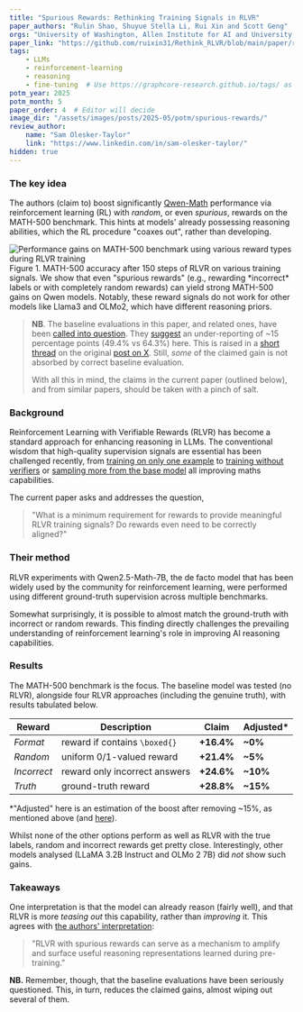 ```yaml
---
title: "Spurious Rewards: Rethinking Training Signals in RLVR"
paper_authors: "Rulin Shao, Shuyue Stella Li, Rui Xin and Scott Geng"
orgs: "University of Washington, Allen Institute for AI and University of California, Berkeley"
paper_link: "https://github.com/ruixin31/Rethink_RLVR/blob/main/paper/rethink-rlvr.pdf"
tags:
    - LLMs
    - reinforcement-learning
    - reasoning
    - fine-tuning  # Use https://graphcore-research.github.io/tags/ as reference
potm_year: 2025
potm_month: 5
paper_order: 4  # Editor will decide
image_dir: "/assets/images/posts/2025-05/potm/spurious-rewards/"
review_author:
    name: "Sam Olesker-Taylor"
    link: "https://www.linkedin.com/in/sam-olesker-taylor/"
hidden: true
---
```


### The key idea

The authors (claim to) boost significantly [Qwen-Math](https://arxiv.org/abs/2409.12122v1) performance via reinforcement learning (RL) with *random*, or even *spurious*, rewards on the MATH-500 benchmark. This hints at models' already possessing reasoning abilities, which the RL procedure "coaxes out", rather than developing.

<img src="{{ page.image_dir | append: 'figure_1.png' | relative_url }}" alt="Performance gains on MATH-500 benchmark using various reward types during RLVR training">
<figcaption>Figure 1. MATH-500 accuracy after 150 steps of RLVR on various training signals. We show that even "spurious rewards" (e.g., rewarding *incorrect* labels or with completely random rewards) can yield strong MATH-500 gains on Qwen models. Notably, these reward signals do not work for other models like Llama3 and OLMo2, which have different reasoning priors.</figcaption>

>   **NB**. The baseline evaluations in this paper, and related ones, have been [called into question](https://safe-lip-9a8.notion.site/Incorrect-Baseline-Evaluations-Call-into-Question-Recent-LLM-RL-Claims-2012f1fbf0ee8094ab8ded1953c15a37). They [suggest](https://safe-lip-9a8.notion.site/Incorrect-Baseline-Evaluations-Call-into-Question-Recent-LLM-RL-Claims-2012f1fbf0ee8094ab8ded1953c15a37#2012f1fbf0ee80319fb6ee27b1474624) an under-reporting of ~15 percentage points (49.4% vs 64.3%) here. This is raised in a [short thread](https://x.com/YiranWu18/status/1927491538386342229) on the original [post on X](https://x.com/StellaLisy/status/1927392717593526780). Still, *some* of the claimed gain is not absorbed by correct baseline evaluation.
>   
>   With all this in mind, the claims in the current paper (outlined below), and from similar papers, should be taken with a pinch of salt.


### Background

Reinforcement Learning with Verifiable Rewards (RLVR) has become a standard approach for enhancing reasoning in LLMs. The conventional wisdom that high-quality supervision signals are essential has been challenged recently, from [training on only one example](https://arxiv.org/abs/2504.20571) to [training without verifiers](https://arxiv.org/abs/2504.16084) or [sampling more from the base model](https://arxiv.org/abs/2504.13837) all improving maths capabilities.

The current paper asks and addresses the question,

>   "What is a minimum requirement for rewards to provide meaningful RLVR training signals? Do rewards even need to be correctly aligned?"


### Their method

RLVR experiments with Qwen2.5-Math-7B, the de facto model that has been widely used by the community for reinforcement learning, were performed using different ground-truth supervision across multiple benchmarks.

Somewhat surprisingly, it is possible to almost match the ground-truth with incorrect or random rewards. This finding directly challenges the prevailing understanding of reinforcement learning's role in improving AI reasoning capabilities.


### Results

The MATH-500 benchmark is the focus. The baseline model was tested (no RLVR), alongside four RLVR approaches (including the genuine truth), with results tabulated below.

| Reward      | Description                   | Claim       | Adjusted* |
|-------------|-------------------------------|-------------|-----------|
| *Format*    | reward if contains `\boxed{}` | **+16.4%**  |  **~0%**  |
| *Random*    | uniform 0/1-valued reward     | **+21.4%**  |  **~5%**  |
| *Incorrect* | reward only incorrect answers | **+24.6%**  | **~10%**  |
| *Truth*     | ground-truth reward           | **+28.8%**  | **~15%**  |

*"Adjusted" here is an estimation of the boost after removing ~15%, as mentioned above (and [here](https://safe-lip-9a8.notion.site/Incorrect-Baseline-Evaluations-Call-into-Question-Recent-LLM-RL-Claims-2012f1fbf0ee8094ab8ded1953c15a37#2012f1fbf0ee80319fb6ee27b1474624)).

Whilst none of the other options perform as well as RLVR with the true labels, random and incorrect rewards get pretty close. Interestingly, other models analysed (LLaMA 3.2B Instruct and OLMo 2 7B) did *not* show such gains.

### Takeaways

One interpretation is that the model can already reason (fairly well), and that RLVR is more *teasing out* this capability, rather than *improving* it. This agrees with [the authors' interpretation](https://rethink-rlvr.notion.site/Spurious-Rewards-Rethinking-Training-Signals-in-RLVR-1f4df34dac1880948858f95aeb88872f):

>   "RLVR with spurious rewards can serve as a mechanism to amplify and surface useful reasoning representations learned during pre-training."

**NB.** Remember, though, that the baseline evaluations have been seriously questioned. This, in turn, reduces the claimed gains, almost wiping out several of them.
